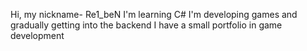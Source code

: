 Hi, my nickname- Re1_beN
I'm learning C#
I'm developing games and gradually getting into the backend
I have a small portfolio in game development
